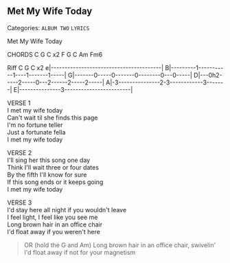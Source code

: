 ## Met My Wife Today
Categories: `ALBUM TWO` `LYRICS`

Met My Wife Today

CHORDS
C G C x2 
F G C Am Fm6

Riff
   C             G   C                      x2
e|----------------------------------------|
B|---------1-----------1----1-------1-----|
G|-------0-----0-------0--------0---0-----|
D|---0h2-----2-----0---2------2-----2-----|
A|-3---------------2-3------------3-------|
E|---------------3------------------------|



VERSE 1  
I met my wife today  
Can't wait til she finds this page  
I'm no fortune teller  
Just a fortunate fella  
I met my wife today  

VERSE 2  
I'll sing her this song one day  
Think I'll wait three or four dates  
By the fifth I'll know for sure  
If this song ends or it keeps going  
I met my wife today  
  
VERSE 3  
I'd stay here all night if you wouldn't leave  
I feel light, I feel like you see me  
Long brown hair in an office chair  
I'd float away if you weren't here  
> OR (hold the G and Am)
> Long brown hair in an office chair, swivelin'  
> I'd float away if not for your magnetism  
